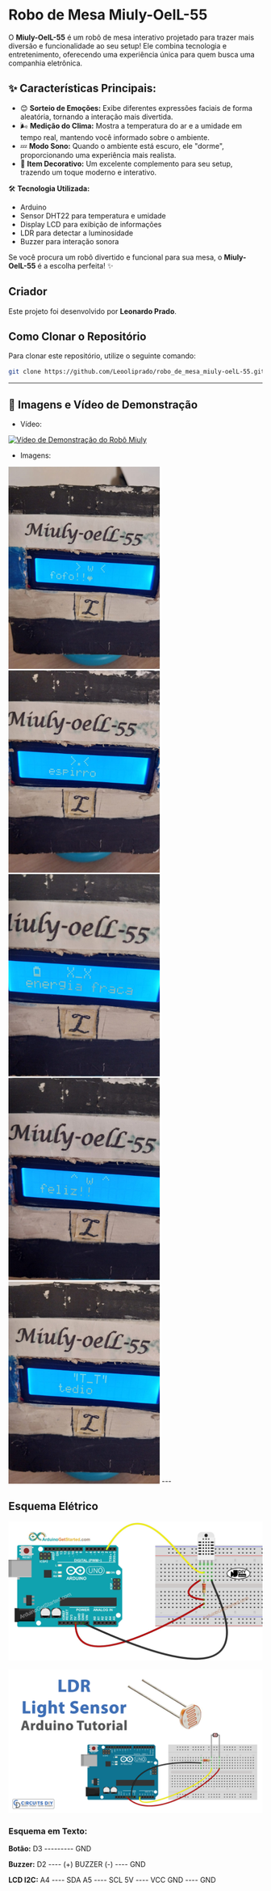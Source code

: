 # Robo de Mesa Miuly-OelL-55

O **Miuly-OelL-55** é um robô de mesa interativo projetado para trazer mais diversão e funcionalidade ao seu setup! Ele combina tecnologia e entretenimento, oferecendo uma experiência única para quem busca uma companhia eletrônica.

## ✨ Características Principais:
- 😊 **Sorteio de Emoções:** Exibe diferentes expressões faciais de forma aleatória, tornando a interação mais divertida.
- 🌬️ **Medição do Clima:** Mostra a temperatura do ar e a umidade em tempo real, mantendo você informado sobre o ambiente.
- 💤 **Modo Sono:** Quando o ambiente está escuro, ele "dorme", proporcionando uma experiência mais realista.
- 🎨 **Item Decorativo:** Um excelente complemento para seu setup, trazendo um toque moderno e interativo.

🛠️ **Tecnologia Utilizada:**
- Arduino
- Sensor DHT22 para temperatura e umidade
- Display LCD para exibição de informações
- LDR para detectar a luminosidade
- Buzzer para interação sonora

Se você procura um robô divertido e funcional para sua mesa, o **Miuly-OelL-55** é a escolha perfeita! ✨

## Criador
Este projeto foi desenvolvido por **Leonardo Prado**.

## Como Clonar o Repositório
Para clonar este repositório, utilize o seguinte comando:

```sh
git clone https://github.com/Leooliprado/robo_de_mesa_miuly-oelL-55.git
```

---

## 📸 Imagens e Vídeo de Demonstração

- Vídeo:

[![Vídeo de Demonstração do Robô Miuly](https://img.youtube.com/vi/MWEa6FhhDA4/0.jpg)](https://www.youtube.com/watch?v=MWEa6FhhDA4)

- Imagens:

<img src="https://github.com/Leooliprado/robo_de_mesa_miuly-oelL-55/blob/main/img/1.jpeg" width="300">
<img src="https://github.com/Leooliprado/robo_de_mesa_miuly-oelL-55/blob/main/img/2.jpeg" width="300">
<img src="https://github.com/Leooliprado/robo_de_mesa_miuly-oelL-55/blob/main/img/3.jpeg" width="300">
<img src="https://github.com/Leooliprado/robo_de_mesa_miuly-oelL-55/blob/main/img/4.jpeg" width="300">
<img src="https://github.com/Leooliprado/robo_de_mesa_miuly-oelL-55/blob/main/img/5.jpeg" width="300">
---

## Esquema Elétrico

![Imagens de Demonstração](https://github.com/Leooliprado/robo_de_mesa_miuly-oelL-55/blob/main/img/arduino-dht22-sensor-wiring-diagram.jpg)

![Imagens de Demonstração](https://github.com/Leooliprado/robo_de_mesa_miuly-oelL-55/blob/main/img/LDR-Light-Sensor-Arduino-Tutorial.png)

### Esquema em Texto:

**Botão:**
     D3 --------- GND

**Buzzer:**
     D2 ---- (+) BUZZER (-) ---- GND

**LCD I2C:**
     A4 ---- SDA
     A5 ---- SCL
     5V ---- VCC
    GND ---- GND

